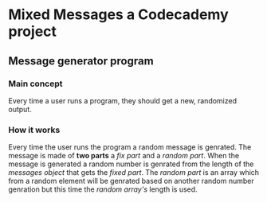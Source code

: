 Mixed Messages a Codecademy project
=====================================
Message generator program
-------------------------
### Main concept
Every time a user runs a program, they should get a new, randomized output.

### How it works
Every time the user runs the program a random message is genrated. The message is made of **two parts** a *fix part* and a *random part*. When the message is generated a random number is genrated from the length of the *messages object*
that gets the *fixed part*. The *random part* is an array which from a random element will be genrated based on another random number genration but this time the *random array's* length is used.   